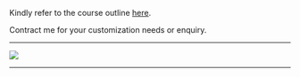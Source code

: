 Kindly refer to the course outline [here](https://github.com/dd-consulting/About_Sam_GU/tree/main/Courses).

Contract me for your customization needs or enquiry.

---

![](sn001.png)

---
